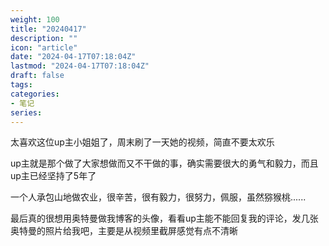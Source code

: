 ```yaml
---
weight: 100
title: "20240417"
description: ""
icon: "article"
date: "2024-04-17T07:18:04Z"
lastmod: "2024-04-17T07:18:04Z"
draft: false
tags:
categories:
- 笔记
series:
---
```


太喜欢这位up主小姐姐了，周末刷了一天她的视频，简直不要太欢乐

up主就是那个做了大家想做而又不干做的事，确实需要很大的勇气和毅力，而且up主已经坚持了5年了

一个人承包山地做农业，很辛苦，很有毅力，很努力，佩服，虽然猕猴桃......

最后真的很想用奥特曼做我博客的头像，看看up主能不能回复我的评论，发几张奥特曼的照片给我吧，主要是从视频里截屏感觉有点不清晰
